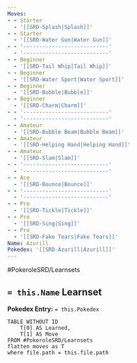 ```yaml
---
Moves:
- - Starter
  - '[[SRD-Splash|Splash]]'
- - Starter
  - '[[SRD-Water Gun|Water Gun]]'
- - '---------------------------'
  - '---------------------------'
- - Beginner
  - '[[SRD-Tail Whip|Tail Whip]]'
- - Beginner
  - '[[SRD-Water Sport|Water Sport]]'
- - Beginner
  - '[[SRD-Bubble|Bubble]]'
- - Beginner
  - '[[SRD-Charm|Charm]]'
- - '---------------------------'
  - '---------------------------'
- - Amateur
  - '[[SRD-Bubble Beam|Bubble Beam]]'
- - Amateur
  - '[[SRD-Helping Hand|Helping Hand]]'
- - Amateur
  - '[[SRD-Slam|Slam]]'
- - '---------------------------'
  - '---------------------------'
- - Ace
  - '[[SRD-Bounce|Bounce]]'
- - '---------------------------'
  - '---------------------------'
- - Pro
  - '[[SRD-Tickle|Tickle]]'
- - Pro
  - '[[SRD-Sing|Sing]]'
- - Pro
  - '[[SRD-Fake Tears|Fake Tears]]'
Name: Azurill
Pokedex: '[[SRD-Azurill|Azurill]]'
---
```


#PokeroleSRD/Learnsets

## `= this.Name` Learnset

**Pokedex Entry:** `= this.Pokedex`

```dataview
TABLE WITHOUT ID
    T[0] AS Learned,
    T[1] AS Move
FROM #PokeroleSRD/Learnsets
flatten moves as T
where file.path = this.file.path
```
